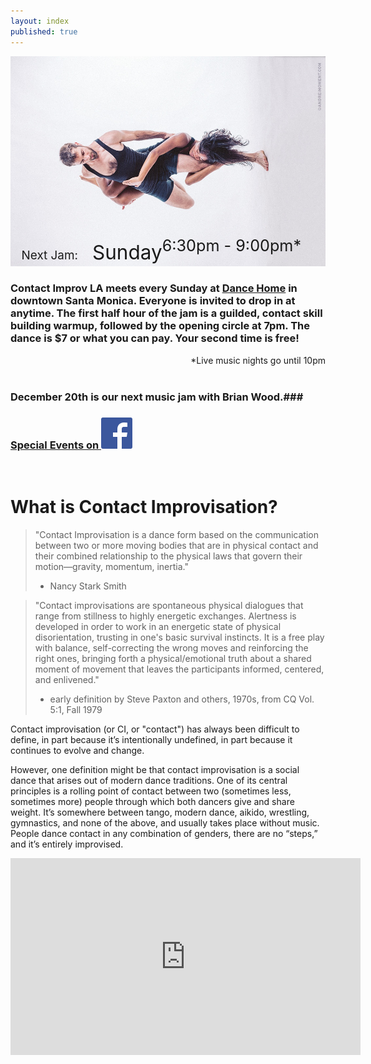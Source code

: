 ```yaml
---
layout: index
published: true
---
```





<div style="display: inline-block; position: relative;">
<img src="/images/nickkloii_horizontal.jpg" />
<div style="position: absolute; background-color: rgba(255, 255, 255, 0.0); padding: 5px; bottom: 0px; left: 0.5em; font-size: 180%;">
<span style="margin-botom: 0px; font-size: 75%">Next Jam:&nbsp;&nbsp;&nbsp;</span>
<span style="padding-top: 0px; font-size: 125%">Sunday</span>
<span id="next_month" style="font-size: 100%"></span>
<span id="next_day" style="font-size: 150%"></span>
<div style="float: right; padding-right: 1em;">6:30pm - 9:00pm*</div>
</div>
</div>

<br />

### Contact Improv LA meets every Sunday at [Dance Home](/venue) in downtown Santa Monica.  Everyone is invited to drop in at anytime.  The first half hour of the jam is a guilded, contact skill building warmup, followed by the opening circle at 7pm.  The dance is $7 or what you can pay.  Your second time is free!  ###

<div style="float: right;">
*Live music nights go until 10pm
</div>

<br />
<br />

### December 20th is our next music jam with Brian Wood.###


### [Special Events on ![Facebook](/images/FB-f-Logo__blue_50.png)](https://www.facebook.com/groups/ContactImprovLA/events/) ###

<br />

What is Contact Improvisation?
=====

> "Contact Improvisation is a dance form based on the communication between two or more moving bodies that are in physical contact and their combined relationship to the physical laws that govern their motion—gravity, momentum, inertia."
> - Nancy Stark Smith

> "Contact improvisations are spontaneous physical dialogues that range from stillness to highly energetic exchanges. Alertness is developed in order to work in an energetic state of physical disorientation, trusting in one's basic survival instincts. It is a free play with balance, self-correcting the wrong moves and reinforcing the right ones, bringing forth a physical/emotional truth about a shared moment of movement that leaves the participants informed, centered, and enlivened."
> - early definition by Steve Paxton and others, 1970s, 
from CQ Vol. 5:1, Fall 1979

Contact improvisation (or CI, or "contact") has always been difficult to
define, in part because it’s intentionally undefined, in part because it
continues to evolve and change.

However, one definition might be that contact improvisation is a social dance
that arises out of modern dance traditions. One of its central principles is a
rolling point of contact between two (sometimes less, sometimes more) people
through which both dancers give and share weight. It’s somewhere between tango,
modern dance, aikido, wrestling, gymnastics, and none of the above, and usually
takes place without music. People dance contact in any combination of genders,
there are no “steps,” and it’s entirely improvised.

<iframe width="560" height="315" src="https://www.youtube.com/embed/Gi-OaiQvnTU" frameborder="0" allowfullscreen></iframe>
